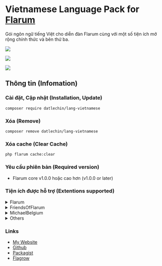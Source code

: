 # Vietnamese Language Pack for [Flarum](https://flarum.org)
Gói ngôn ngữ tiếng Việt cho diễn đàn Flarum cùng với một số tiện ích mở rộng chính thức và bên thứ ba.

![](https://img.shields.io/badge/license-MIT-blue.svg)

![](https://img.shields.io/packagist/v/datlechin/lang-vietnamese.svg)

![](https://img.shields.io/packagist/dt/datlechin/lang-vietnamese.svg)

## Thông tin (Infomation)
### Cài đặt, Cập nhật (Installation, Update)
`composer require datlechin/lang-vietnamese`

### Xóa (Remove)
`composer remove datlechin/lang-vietnamese`

### Xóa cache (Clear Cache)
`php flarum cache:clear`

### Yêu cầu phiên bản (Required version)
- Flarum core v1.0.0 hoặc cao hơn (v1.0.0 or later)

### Tiện ích được hỗ trợ (Extentions supported)
<details>
  <summary>Flarum</summary>
  <ul>
    <li>Core</Li>
    <li>Akismet</li>
    <li>Approval</li>
    <li>Auth Facebook</li>
    <li>Auth Github</li>
    <li>Auth Twitter</li>
    <li>Emoji</li>
    <li>Flags</li>
    <li>Likes</li>
    <li>Lock</li>
    <li>Markdown</li>
    <li>Mentions</li>
    <li>Nicknames</li>
    <li>Pusher</li>
    <li>Statistics</li>
    <li>Sticky</li>
    <li>Supcriptions</li>
    <li>Suspend</li>
    <li>Tags</li>
  <ul>
</details>
    
<details>
  <summary>FriendsOfFlarum</summary>
  <ul>
    <li><a href="https://extiverse.com/extension/fof/formatting">Formatting</a></li>
    <li><a href="https://extiverse.com/extension/fof/user-bio">User Bio</a></li>
    <li><a href="https://extiverse.com/extension/fof/links">Links</a></li>
    <li><a href="https://extiverse.com/extension/fof/pages">Pages</a></li>
    <li><a href="https://extiverse.com/extension/fof/polls">Polls</a></li>
    <li><a href="https://extiverse.com/extension/fof/byobu">Byōbu</a></li>
    <li><a href="https://extiverse.com/extension/fof/merge-discussions">Merge Discussions</a></li>
    <li><a href="https://extiverse.com/extension/fof/reactions">Reactions</a></li>
    <li><a href="https://extiverse.com/extension/fof/follow-tags">Follow Tags</a></li>
    <li><a href="https://extiverse.com/extension/fof/user-directory">User Directory</a></li>
    <li><a href="https://extiverse.com/extension/fof/upload">Upload</a></li>
    <li><a href="https://extiverse.com/extension/fof/spamblock">Spamblock</a></li>
    <li><a href="https://extiverse.com/extension/fof/drafts">Drafts</a></li>
    <li><a href="https://extiverse.com/extension/fof/recaptcha">reCAPTCHA</a></li>
    <li><a href="https://extiverse.com/extension/fof/socialprofile">Social Profile</a></li>
    <li><a href="https://extiverse.com/extension/fof/best-answer">Best Answer</a></li>
    <li><a href="https://extiverse.com/extension/fof/nightmode">Night Mode</a></li>
    <li><a href="https://extiverse.com/extension/fof/share-social">Share Social</a></li>
    <li><a href="https://extiverse.com/extension/fof/secure-https">Secure HTTPS</a></li>
    <li><a href="https://extiverse.com/extension/fof/username-request">Username Request</a></li>
    <li><a href="https://extiverse.com/extension/fof/transliterator">URL Transliterator</a></li>
    <li><a href="https://extiverse.com/extension/fof/moderator-notes">Moderator Notes</a></li>
    <li><a href="https://extiverse.com/extension/fof/ban-ips">Ban IPs</a></li>
    <li><a href="https://extiverse.com/extension/fof/oauth">FoF OAuth</a></li>
  </ul> 
</details>

<details>
  <summary>MichaelBelgium</summary>
  <ul>
    <li><a href="https://extiverse.com/extension/michaelbelgium/flarum-discussion-views">Discussion views</a></li>
    <li><a href="https://extiverse.com/extension/michaelbelgium/flarum-profile-views">Profile views</a></li>
  </ul> 
</details>

<details>
  <summary>Others</summary>
  <ul>
    <li><a href="https://extiverse.com/extension/clarkwinkelmann/flarum-ext-emojionearea">Emoji Picker</a></li>
    <li><a href="https://extiverse.com/extension/the-turk/flarum-welcome-widgets">Welcome Widgets</a></li>
    <li><a href="https://extiverse.com/extension/flagrow/ads">Flagrow Ads</a></li>
    <li><a href="https://extiverse.com/extension/reflar/level-ranks">ReFlar Level Ranks</a></li>
    <li><a href="https://extiverse.com/extension/askvortsov/flarum-categories">Flarum Categories</a></li>
  </ul> 
</details>

### Links
- [My Website](https://ngoquocdat.com)
- [Github](https://github.com/datlechin/lang-vietnamese)
- [Packagist](https://packagist.org/packages/datlechin/lang-vietnamese)
- [Flagrow](https://flagrow.io/extensions/datlechin/lang-vietnamese)